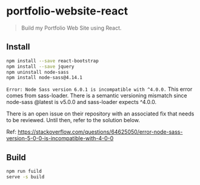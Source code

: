 # portfolio-website-react

> Build my Portfolio Web Site using React.

## Install

```bash
npm install --save react-bootstrap
npm install --save jquery
npm uninstall node-sass
npm install node-sass@4.14.1
```

`Error: Node Sass version 6.0.1 is incompatible with ^4.0.0.`
This error comes from sass-loader. There is a semantic versioning mismatch since node-sass @latest is v5.0.0 and sass-loader expects ^4.0.0.

There is an open issue on their repository with an associated fix that needs to be reviewed. Until then, refer to the solution below.

Ref: https://stackoverflow.com/questions/64625050/error-node-sass-version-5-0-0-is-incompatible-with-4-0-0

## Build

```bash
npm run fuild
serve -s build
```
